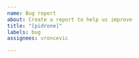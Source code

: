 ```yaml
---
name: Bug report
about: Create a report to help us improve
title: "[pidrone]"
labels: bug
assignees: vroncevic

---
```



